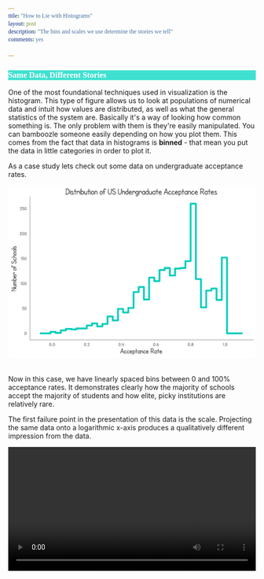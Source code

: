 ```yaml
---
title: "How to Lie with Histograms"
layout: post
description: "The bins and scales we use determine the stories we tell"
comments: yes

---
```

<html>
<style>
@font-face {
  font-family: 'SFCartoonistHand';
  src: url('/res/blog_13/SFCartoonistHand.ttf') format('truetype');
  font-weight: normal;
  font-style: normal;
}
  h1,h2,h3,h4,h5,h6,head,title,pre, code, tt {
    font-family: 'SFCartoonistHand',serif;
    color: white;
    background-color: turquoise;
  }
</style>
</html>

### Same Data, Different Stories
One of the most foundational techniques used in visualization is the histogram. This type of figure allows us to look at populations of numerical data and intuit how values are distributed,
as well as what the general statistics of the system are. Basically it's a way of looking how common something is. The only problem with them is they're easily manipulated. You can bamboozle someone easily depending on how you plot them.
This comes from the fact that data in histograms is **binned** - that mean you put the data in little categories in order to plot it.



As a case study lets check out some data on undergraduate acceptance rates.

<a href="/res/blog_13/acceptance_hist.png">
<img src="/res/blog_13/acceptance_hist.png">
</a>﻿



Now in this case, we have linearly spaced bins between 0 and 100% acceptance rates. It demonstrates clearly how the majority of schools accept the majority of students and how elite, picky institutions are relatively rare.


The first failure point in the presentation of this data is the scale. Projecting the same data onto a logarithmic x-axis produces a qualitatively different impression from the data.

<video controls loop autoplay width="100%">
<!-- <source src="/res/blog_13/seed_logo.webm" autoplay="true" type="video/webm"> -->
<source src="/res/blog_13/schoollinlog.mp4" autoplay="true" type="video/mp4">

Your browser does not support the video tag.
</video>

Even without considering histograms, granular data itself changes its qualitative impression through the lense of a different axis.
Consider the interactive figure below to see how a simple, normally distributed random variable looks different on these two scales.

<iframe src="/res/blog_13/linear_log/index.html" width="100%" height="200px" scrolling="no"></iframe>


So why would we ever want to use anything besides linear scales if they change the qualitative impression of the data? Well, certain data sets lose a lot of their nuance when  projected onto
linear axis. Consider the distribution of U.S. firm sizes. There are lots of big firms and a few small ones. This doesn't look great on a linear axis.

<video controls loop autoplay width="100%">
<!-- <source src="/res/blog_13/seed_logo.webm" autoplay="true" type="video/webm"> -->
<source src="/res/blog_13/firms_linlog.mp4" autoplay="true" type="video/mp4">

Your browser does not support the video tag.
</video>

### Scaling the bins

Walking back a bit - it's important to note that the bins selected for histograms are entirely arbitrary. It's up to the visualization author to
decide which ones to choose. In fact logarithmically scaled bins (bins that appear uniform on a logarithmic scale) will present very different impressions.

The simplest example of this would be a uniform distribution. Presented two bin-scales gives two very distinct impressions.

<a href="/res/blog_13/uniform_hist.png">
<img src="/res/blog_13/uniform_hist.png">
</a>﻿

This extends to other types of statistical distributions like the gamma distribution...

<a href="/res/blog_13/test_hist.png">
<img src="/res/blog_13/test_hist.png">
</a>﻿

As well as real data. Below we see the distributions of the **sizes of global cities and towns**.

<a href="/res/blog_13/data_hist.png">
<img src="/res/blog_13/data_hist.png">
</a>﻿


### Conclusion

So clearly there is a lot of subjectivity in how distributions are presented with histograms. This comes in many ways because there is no truely *right* way to do it.
There are only a few guidelines:

* If you're **consuming** data, pay attention to the pitfalls that can happen here. If the author is unclear about how they binned or projected the data it's an immediate red flag.
* If you're **creating** data, help out the viewer by drawing attention to your axis if you do anything besides a linear scale.
* If you have the ability, try to find and present the granular data (individual points) it's always better.

Watch the video essay below for further analysis:
<a href="https://www.youtube.com/watch?v=m2lPYvrPlrY">
<img  src="/res/blog_13/hist_thumb.jpg">
</a>﻿


### Notes:
* This was written in Python and D3.js : see code [here](https://github.com/NicholasARossi/log_lin_distribution_comparisons)
* The city data retrieved from [here](https://simplemaps.com/data/world-cities)

